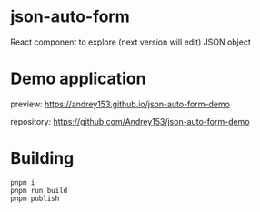 # json-auto-form

React component to explore (next version will edit) JSON object

# Demo application

preview: https://andrey153.github.io/json-auto-form-demo

repository: https://github.com/Andrey153/json-auto-form-demo


# Building

```
pnpm i
pnpm run build
pnpm publish
```